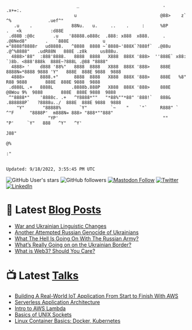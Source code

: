 ```

                           _                                .       .x+=:.
                          u                                @88>    z`    ^%              .uef^"
   .u    .               88Nu.   u.     ..    .     :      %8P        .   <k           :d88E
 .d88B :@8c       .u    '88888.o888c  .888: x888  x888.     .       .@8Ned8"       .   `888E             u
="8888f8888r   ud8888.   ^8888  8888 ~`8888~'888X`?888f`  .@88u   .@^%8888"   .udR88N   888E .z8k     us888u.
  4888>'88"  :888'8888.   8888  8888   X888  888X '888>  ''888E` x88:  `)8b. <888'888k  888E~?888L .@88 "8888"
  4888> '    d888 '88%"   8888  8888   X888  888X '888>    888E  8888N=*8888 9888 'Y"   888E  888E 9888  9888
  4888>      8888.+"      8888  8888   X888  888X '888>    888E   %8"    R88 9888       888E  888E 9888  9888
 .d888L .+   8888L       .8888b.888P   X888  888X '888>    888E    @8Wou 9%  9888       888E  888E 9888  9888
 ^"8888*"    '8888c. .+   ^Y8888*""   "*88%""*88" '888!`   888&  .888888P`   ?8888u../  888E  888E 9888  9888
    "Y"       "88888%       `Y"         `~    "    `"`     R888" `   ^"F      "8888P'  m888N= 888> "888*""888"
                "YP'                                        ""                  "P'     `Y"   888   ^Y"   ^Y'
                                                                                             J88"
                                                                                             @%
                                                                                           :"


Updated: 9/18/2022, 3:55:45 PM UTC
```

![GitHub User's stars](https://img.shields.io/github/stars/revmischa?style=for-the-badge&logoColor=white&color=1CA2F1&logo=github)
![GitHub followers](https://img.shields.io/github/followers/revmischa?style=for-the-badge&logo=github&logoColor=white&color=1CA2F1)
[![Mastodon Follow](https://img.shields.io/mastodon/follow/38970?domain=https%3A%2F%2Fsocial.coop&label=ActivityPub&logoColor=white&logo=mastodon&color=1CA2F1&style=for-the-badge)](https://social.coop/@wooster)
[![Twitter](https://img.shields.io/badge/Twitter-Profile-informational?style=for-the-badge&logo=twitter&logoColor=white&color=1CA2F1)](https://twitter.com/spiegelmock)
[![LinkedIn](https://img.shields.io/badge/LinkedIn-Profile-informational?style=for-the-badge&logo=linkedin&logoColor=white&color=0D76A8)](https://www.linkedin.com/in/spiegelmock/)



# 📩 Latest [Blog Posts](https://spiegelmock.com)
<!-- BLOG-POST-LIST:START -->
- [War and Ukrainian Linguistic Changes](https://spiegelmock.com/2022/05/01/war-and-ukrainian-linguistic-changes/)
- [Another Attempted Russian Genocide of Ukrainians](https://spiegelmock.com/2022/03/20/another-attempted-russian-genocide-of-ukrainians/)
- [What The Hell Is Going On With The Russian Army?](https://spiegelmock.com/2022/02/27/hilarious-hijinks-and-highlights-from-the-russia-ukraine-war/)
- [What’s Really Going on on the Ukrainian Border?](https://spiegelmock.com/2022/02/17/whats-really-going-on-the-ukrainian-border/)
- [What is Web3? Should You Care?](https://spiegelmock.com/2021/11/24/what-is-web3-should-you-care/)
<!-- BLOG-POST-LIST:END -->

# 📺 Latest [Talks](https://github.com/revmischa/talks)
- [Building A Real-World IoT Application From Start to Finish With AWS](https://www.youtube.com/watch?v=vJ4Gjn0Bmi0)
- [Serverless Application Architecture](https://www.youtube.com/watch?v=rXPwLZJ9l2M)
- [Intro to AWS Lambda](https://www.youtube.com/watch?v=bGzty_IUDP0)
- [Basics of UNIX Sockets](https://www.youtube.com/watch?v=8TGV4zcd9k4)
- [Linux Container Basics: Docker, Kubernetes](https://www.youtube.com/watch?v=3f5wWYLWOtQ)
